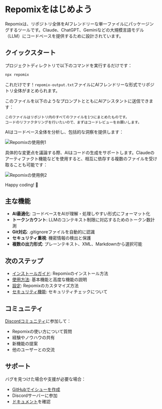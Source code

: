 # Repomixをはじめよう

Repomixは、リポジトリ全体をAIフレンドリーな単一ファイルにパッケージングするツールです。Claude、ChatGPT、Geminiなどの大規模言語モデル（LLM）にコードベースを提供するために設計されています。

## クイックスタート

プロジェクトディレクトリで以下のコマンドを実行するだけです：

```bash
npx repomix
```

これだけです！`repomix-output.txt`ファイルにAIフレンドリーな形式でリポジトリ全体がまとめられます。

このファイルを以下のようなプロンプトとともにAIアシスタントに送信できます：

```
このファイルはリポジトリ内のすべてのファイルを1つにまとめたものです。
コードのリファクタリングを行いたいので、まずはコードレビューをお願いします。
```

AIはコードベース全体を分析し、包括的な洞察を提供します：

![Repomixの使用例1](/images/docs/repomix-file-usage-1.png)

具体的な変更点を議論する際、AIはコードの生成をサポートします。Claudeのアーティファクト機能などを使用すると、相互に依存する複数のファイルを受け取ることも可能です：

![Repomixの使用例2](/images/docs/repomix-file-usage-2.png)

Happy coding! 🚀

## 主な機能

- **AI最適化**: コードベースをAIが理解・処理しやすい形式にフォーマット化
- **トークンカウント**: LLMのコンテキスト制限に対応するためのトークン数計測
- **Git対応**: .gitignoreファイルを自動的に認識
- **セキュリティ重視**: 機密情報の検出と保護
- **複数の出力形式**: プレーンテキスト、XML、Markdownから選択可能

## 次のステップ

- [インストールガイド](installation.md): Repomixのインストール方法
- [使用方法](usage.md): 基本機能と高度な機能の説明
- [設定](configuration.md): Repomixのカスタマイズ方法
- [セキュリティ機能](security.md): セキュリティチェックについて

## コミュニティ

[Discordコミュニティ](https://discord.gg/wNYzTwZFku)に参加して：
- Repomixの使い方について質問
- 経験やノウハウの共有
- 新機能の提案
- 他のユーザーとの交流

## サポート

バグを見つけた場合や支援が必要な場合：
- [GitHubでイシューを作成](https://github.com/yamadashy/repomix/issues)
- Discordサーバーに参加
- [ドキュメント](https://repomix.com)を確認
